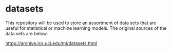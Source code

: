 # datasets

This repository will be used to store an assortment of data sets that are useful for statistical or machine learning models. The original sources of the data sets are below.


https://archive.ics.uci.edu/ml/datasets.html